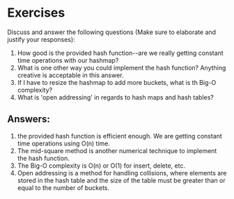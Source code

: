 # Exercises

Discuss and answer the following questions (Make sure to elaborate and justify your responses):

1. How good is the provided hash function--are we really getting constant time operations with our hashmap?
2. What is one other way you could implement the hash function? Anything creative is acceptable in this answer.
3. If I have to resize the hashmap to add more buckets, what is th Big-O complexity?
4. What is 'open addressing' in regards to hash maps and hash tables?

## Answers:

1. the provided hash function is efficient enough. We are getting constant time operations using O(n) time. 
2. The mid-square method is another numerical technique to implement the hash function. 
3. The Big-O complexity is O(n) or O(1) for insert, delete, etc. 
4. Open addressing is a method for handling collisions, where elements are stored in the hash table and the size of the table must be greater than or equal to the number of buckets. 


